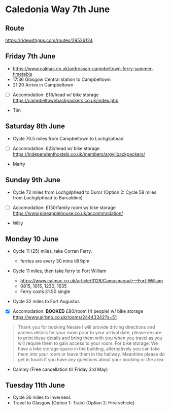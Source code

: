 # Caledonia Way 7th June

## Route
https://ridewithgps.com/routes/29526124

## Friday 7th June
- https://www.calmac.co.uk/ardrossan-campbeltown-ferry-summer-timetable
- 17:36 Glasgow Central station to Campbeltown
- 21:20 Arrive in Campbeltown
- [ ] Accomodation: £18/head w/ bike storage https://campbeltownbackpackers.co.uk/index.php
- Tim

## Saturday 8th June
- Cycle 70.5 miles from Campbeltown to Lochgilphead
- [ ] Accomodation: £23/head w/ bike storage https://independenthostels.co.uk/members/argyllbackpackers/
- Marty

## Sunday 9th June
- Cycle 72 miles from Lochgilphead to Duror
(Option 2: Cycle 58 miles from Lochgilphead to Barcaldine)
- [ ] Accomodation: £150/family room w/ bike storage https://www.pineapplehouse.co.uk/accommodation/
- Willy


## Monday 10 June
- Cycle 11 (25) miles, take Corran Ferry.
    - ferries are every 30 mins till 9pm
    
- Cycle 11 miles, then take ferry to Fort William
    - https://www.calmac.co.uk/article/3128/Camusnagaul---Fort-William
    - 0815, 1015, 1230, 1635
    - Ferry costs £1.50 single
    
- Cycle 32 miles to Fort Augustus
- [x] Accomodation: **BOOKED** £80/room (4 people) w/ bike storage https://www.airbnb.co.uk/rooms/24443342?s=51
> Thank you for booking Nessie I will provide driving directions and access details for your room prior to your arrival date, please ensure to print these details and bring them with you when you travel as you will require them to gain access to your room. For bike storage: We have a bike storage space in the building, alternatively you can take them into your room or leave them in the hallway. Meantime please do get in touch if you have any questions about your booking or the area.
- Cammy (Free cancellation till Friday 3rd May)

## Tuesday 11th June
- Cycle 36 miles to Inverness
- Travel to Glasgow (Option 1: Train) (Option 2: Hire vehicle)
